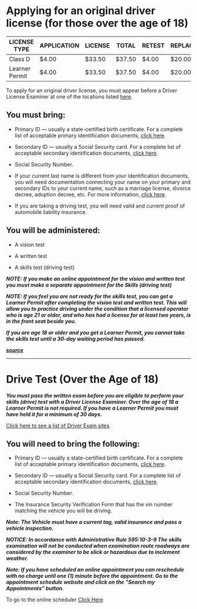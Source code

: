 # Applying for an original driver license (for those over the age of 18)

| LICENSE TYPE   | APPLICATION | LICENSE | TOTAL  | RETEST | REPLACEMENT |
|----------------|-------------|---------|--------|--------|-------------|
| Class D        | $4.00       | $33.50  | $37.50 | $4.00  | $20.00      |
| Learner Permit | $4.00       | $33.50  | $37.50 | $4.00  | $20.00      |

To apply for an original driver license, you must appear before a Driver License Examiner at one of the locations listed [here](https://wa1.dps.state.ok.us/dls/exam_sites.php). 

## You must bring:

- Primary ID — usually a state-certified birth certificate. For a complete list of acceptable primary identification documents, [click here](https://www.ok.gov/dps/documents/US%20Citizen%20Primary%20Proof%20of%20Identification.pdf).

- Secondary ID — usually a Social Security card. For a complete list of acceptable secondary identification documents, [click here](https://www.ok.gov/dps/documents/Second%20Proof%20of%20Identity%20for%20any%20Person.pdf). 

- Social Security Number.

- If your current last name is different from your identification documents, you will need documentation connecting your name on your primary and secondary IDs to your current name, such as a marriage license, divorce decree, adoption decree, etc. For more information, [click here](https://www.ok.gov/dps/documents/Name%20Change.pdf).  

- If you are taking a driving test, you will need valid and current proof of automobile liability insurance.

## You will be administered: 

- A vision test 

- A written test 

- A skills test (driving test)
  

***NOTE: If you make an online appointment for the vision and written test you must make a separate appointment for the Skills (driving test)*** 

***NOTE: If you feel you are not ready for the skills test, you can get a Learner Permit after completing the vision test and written test. This will allow you to practice driving under the condition that a licensed operator who is age 21 or older, and who has had a license for at least two years, is in the front seat beside you.***

***If you are age 18 or older and you get a Learner Permit, you cannot take the skills test until a 30-day waiting period has passed.***

***[source](https://www.ok.gov/dps/Obtain_an_Oklahoma_Driver_License_ID_Card/Applying_for_an_Original_Driver_License_(Over_the_Age_of_18).html)***

--- 

# Drive Test (Over the Age of 18)


***You must pass the written exam before you are eligible to perform your skills (drive) test with a Driver License Examiner. Over the age of 18 a Learner Permit is not required. If you have a Learner Permit you must have held it for a minimum of 30 days.***

[Click here to see a list of Driver Exam sites](https://wa1.dps.state.ok.us/dls/exam_sites.php)

## You will need to bring the following:

- Primary ID — usually a state-certified birth certificate. For a complete list of acceptable primary identification documents, [click here](https://www.ok.gov/dps/documents/US%20Citizen%20Primary%20Proof%20of%20Identification.pdf).

- Secondary ID — usually a Social Security card. For a complete list of acceptable secondary identification documents, [click here](https://www.ok.gov/dps/documents/Second%20Proof%20of%20Identity%20for%20any%20Person.pdf). 

- Social Security Number.

- The Insurance Security Verification Form that has the vin number matching the vehicle you will be driving.


***Note: The Vehicle must have a current tag, valid insurance and pass a vehicle inspection.***

***NOTICE: In accordance with Administrative Rule 595:10-3-9
The skills examination will not be conducted when examination route roadways are considered by the examiner to be slick or hazardous due to inclement weather.***
 

***Note: If you have scheduled an online appointment you can reschedule with no charge until one (1) minute before the appointment. Go to the appointment schedule website and click on the "Search my Appointments" button.***

To go to the online scheduler [Click Here](https://okdpsweb2.cxmflow.com/WebAppt/Wizard/Services)
